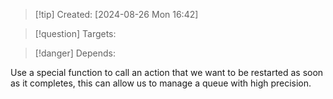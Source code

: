 
>[!tip] Created: [2024-08-26 Mon 16:42]

>[!question] Targets: 

>[!danger] Depends: 

Use a special function to call an action that we want to be restarted as soon as it completes, this can allow us to manage a queue with high precision.